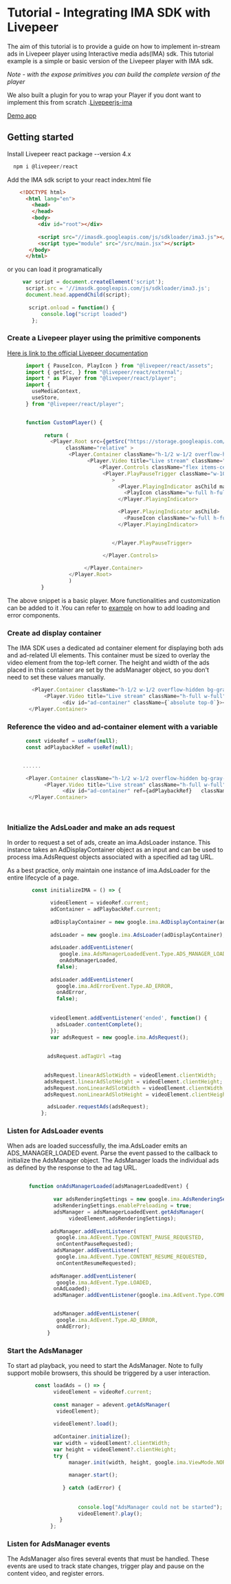 # Tutorial - Integrating IMA SDK with Livepeer
The aim of this tutorial is to provide a guide on how to implement in-stream ads in Livepeer player using Interactive media ads(IMA) sdk. This tutorial example is a simple or basic version of the Livepeer player with IMA sdk.


*Note - with the expose primitives you can build the complete version of the player*

We also built a plugin for you to wrap your Player if you dont want to implement this from scratch .[Livepeerjs-ima](https://github.com/livepeer-ssai/IMA-Adwrapper-Livepeer)


[Demo app]("")


## Getting started
Install Livepeer react package --version 4.x
```js
  npm i @livepeer/react
```

Add the IMA sdk script to your react index.html file
```html
    <!DOCTYPE html>
      <html lang="en">
        <head>
        </head>
        <body>
          <div id="root"></div>
      
          <script src="//imasdk.googleapis.com/js/sdkloader/ima3.js"></script>
          <script type="module" src="/src/main.jsx"></script>
       </body>
      </html>

```

or you can load it programatically 
```js
     var script = document.createElement('script');
      script.src = '//imasdk.googleapis.com/js/sdkloader/ima3.js';
      document.head.appendChild(script);
      
       script.onload = function() {
           console.log("script loaded")
        };

```




### Create a Livepeer player using the primitive components
[Here is link to the official Livepeer documentation](https://docs.livepeer.org/sdks/react/getting-started)

```js
      import { PauseIcon, PlayIcon } from "@livepeer/react/assets";
      import { getSrc, } from "@livepeer/react/external";
      import * as Player from "@livepeer/react/player";
      import {
        useMediaContext,
        useStore,
      } from "@livepeer/react/player";


      function CustomPlayer() {
        
            return (
              <Player.Root src={getSrc("https://storage.googleapis.com/interactive-media-ads/media/android.webm")}  
                   className="relative" >
                    <Player.Container className="h-1/2 w-1/2 overflow-hidden bg-gray-950 relative">
                          <Player.Video title="Live stream" className="h-full w-full"/>
                              <Player.Controls className="flex items-center justify-center">
                               <Player.PlayPauseTrigger className="w-10 h-10 hover:scale-105 flex-shrink-0"
                                  >
                                    <Player.PlayingIndicator asChild matcher={false}>
                                      <PlayIcon className="w-full h-full text-white" />
                                    </Player.PlayingIndicator>

                                    <Player.PlayingIndicator asChild>
                                      <PauseIcon className="w-full h-full text-white" />
                                    </Player.PlayingIndicator>


                                  </Player.PlayPauseTrigger>

                               </Player.Controls>
                           
                         </Player.Container>
                    </Player.Root>
                    )
           }


```

  The above snippet is a basic player. More functionalities and customization can be added to it .You can refer to [example](https://github.com/livepeer-ssai/Livepeer--instream-ads/blob/master/src/App.jsx) on how to add loading and error components.




### Create ad display container
The IMA SDK uses a dedicated ad container element for displaying both ads and ad-related UI elements. This container must be sized to overlay the video element from the top-left corner. The height and width of the ads placed in this container are set by the adsManager object, so you don't need to set these values manually.


```js
        <Player.Container className="h-1/2 w-1/2 overflow-hidden bg-gray-950 relative">
            <Player.Video title="Live stream" className="h-full w-full" />
                  <div id="ad-container" className={`absolute top-0`}></div>
       </Player.Container>

```

### Reference the video and ad-container element with a variable

```js
      const videoRef = useRef(null);
      const adPlaybackRef = useRef(null);


     ......

      <Player.Container className="h-1/2 w-1/2 overflow-hidden bg-gray-950 relative">
            <Player.Video title="Live stream" className="h-full w-full" ref={videoRef} />
                  <div id="ad-container" ref={adPlaybackRef}   className={`absolute top-0`}></div>
       </Player.Container>

      

```

###  Initialize the AdsLoader and make an ads request
  In order to request a set of ads, create an ima.AdsLoader instance. This instance takes an AdDisplayContainer object as an input and can be used to process ima.AdsRequest objects associated with a specified ad tag URL.

  As a best practice, only maintain one instance of ima.AdsLoader for the entire lifecycle of a page.
  
```js
        const initializeIMA = () => {

              videoElement = videoRef.current;
              adContainer = adPlaybackRef.current;
           
              adDisplayContainer = new google.ima.AdDisplayContainer(adContainer,videoElement);
              
              adsLoader = new google.ima.AdsLoader(adDisplayContainer);
    
              adsLoader.addEventListener(
                 google.ima.AdsManagerLoadedEvent.Type.ADS_MANAGER_LOADED,
                 onAdsManagerLoaded,
                false);
          
              adsLoader.addEventListener(
                google.ima.AdErrorEvent.Type.AD_ERROR,
                onAdError,
                false);
        
  
              videoElement.addEventListener('ended', function() {
                adsLoader.contentComplete();
              });
              var adsRequest = new google.ima.AdsRequest();
    
          
             adsRequest.adTagUrl =tag
          

            adsRequest.linearAdSlotWidth = videoElement.clientWidth;
            adsRequest.linearAdSlotHeight = videoElement.clientHeight;
            adsRequest.nonLinearAdSlotWidth = videoElement.clientWidth;
            adsRequest.nonLinearAdSlotHeight = videoElement.clientHeight / 3;

             adsLoader.requestAds(adsRequest);
           };

```


### Listen for AdsLoader events

When ads are loaded successfully, the ima.AdsLoader emits an ADS_MANAGER_LOADED event. Parse the event passed to the callback to initialize the AdsManager object. The AdsManager loads the individual ads as defined by the response to the ad tag URL.

```js

       function onAdsManagerLoaded(adsManagerLoadedEvent) {
             
               var adsRenderingSettings = new google.ima.AdsRenderingSettings();
               adsRenderingSettings.enablePreloading = true;
               adsManager = adsManagerLoadedEvent.getAdsManager(
                    videoElement,adsRenderingSettings);
    
              adsManager.addEventListener(
                google.ima.AdEvent.Type.CONTENT_PAUSE_REQUESTED,
                onContentPauseRequested);
               adsManager.addEventListener(
                google.ima.AdEvent.Type.CONTENT_RESUME_REQUESTED,
                onContentResumeRequested);
    
              adsManager.addEventListener(
                google.ima.AdEvent.Type.LOADED,
               onAdLoaded);
               adsManager.addEventListener(google.ima.AdEvent.Type.COMPLETE,()=>setAdsLoaded(false) || setAdsCompleted(true));


               adsManager.addEventListener(
                google.ima.AdEvent.Type.AD_ERROR,
                onAdError);
             }

```


### Start the AdsManager
 To start ad playback, you need to start the AdsManager. Note to fully support mobile browsers, this should be triggered by a user interaction.

```js
         const loadAds = () => {
               videoElement = videoRef.current;
          
               const manager = adevent.getAdsManager(
                videoElement);
    
               videoElement?.load();
                
               adContainer.initialize();
               var width = videoElement?.clientWidth;
               var height = videoElement?.clientHeight;
               try {
                    manager.init(width, height, google.ima.ViewMode.NORMAL);
             
                    manager.start();
          
                  } catch (adError) {
                
               
                       console.log("AdsManager could not be started");
                       videoElement?.play();
                 }
              };

```
###  Listen for AdsManager events
The AdsManager also fires several events that must be handled. These events are used to track state changes, trigger play and pause on the content video, and register errors.









